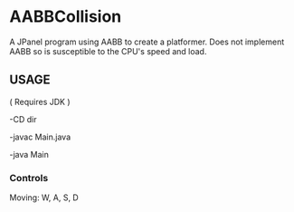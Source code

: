 # AABBCollision
A JPanel program using AABB to create a platformer.
Does not implement AABB so is susceptible to the CPU's speed and load.

## USAGE

( Requires JDK )

-CD dir

-javac Main.java

-java Main

### Controls
Moving:
W, A, S, D
